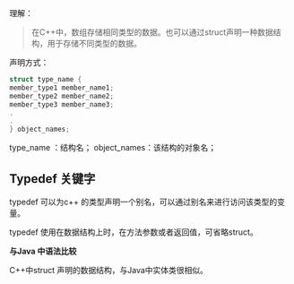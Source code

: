理解：

> 在C++中，数组存储相同类型的数据。也可以通过struct声明一种数据结构，用于存储不同类型的数据。

声明方式：

```c++
struct type_name {
member_type1 member_name1;
member_type2 member_name2;
member_type3 member_name3;
.
.
} object_names;
```

type_name ：结构名； object_names：该结构的对象名；



## Typedef 关键字

typedef 可以为c++ 的类型声明一个别名，可以通过别名来进行访问该类型的变量。

typedef 使用在数据结构上时，在方法参数或者返回值，可省略struct。



**与Java 中语法比较**

C++中struct 声明的数据结构，与Java中实体类很相似。

